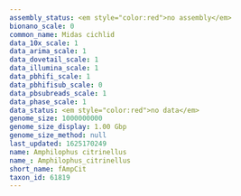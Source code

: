 ```yaml
---
assembly_status: <em style="color:red">no assembly</em>
bionano_scale: 0
common_name: Midas cichlid
data_10x_scale: 1
data_arima_scale: 1
data_dovetail_scale: 1
data_illumina_scale: 1
data_pbhifi_scale: 1
data_pbhifisub_scale: 0
data_pbsubreads_scale: 1
data_phase_scale: 1
data_status: <em style="color:red">no data</em>
genome_size: 1000000000
genome_size_display: 1.00 Gbp
genome_size_method: null
last_updated: 1625170249
name: Amphilophus citrinellus
name_: Amphilophus_citrinellus
short_name: fAmpCit
taxon_id: 61819
---
```

